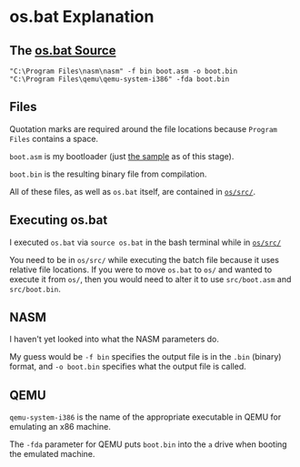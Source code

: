 # os.bat Explanation

## The [os.bat Source](../src/os.bat)

```batch
"C:\Program Files\nasm\nasm" -f bin boot.asm -o boot.bin
"C:\Program Files\qemu\qemu-system-i386" -fda boot.bin
```

## Files

Quotation marks are required around the file locations because `Program Files` contains a space.

`boot.asm` is my bootloader (just [the sample](wikibook-bootloader-sample.md) as of this stage).

`boot.bin` is the resulting binary file from compilation.

All of these files, as well as `os.bat` itself, are contained in [`os/src/`](/src/).

## Executing os.bat

I executed `os.bat` via `source os.bat` in the bash terminal while in [`os/src/`](/src/)

You need to be in `os/src/` while executing the batch file because it uses relative file locations. If you were to move `os.bat` to `os/` and wanted to execute it from `os/`, then you would need to alter it to use `src/boot.asm` and `src/boot.bin`.

## NASM

I haven't yet looked into what the NASM parameters do.

My guess would be `-f bin` specifies the output file is in the `.bin` (binary) format, and `-o boot.bin` specifies what the output file is called.

## QEMU

`qemu-system-i386` is the name of the appropriate executable in QEMU for emulating an x86 machine.

The `-fda` parameter for QEMU puts `boot.bin` into the `a` drive when booting the emulated machine.
